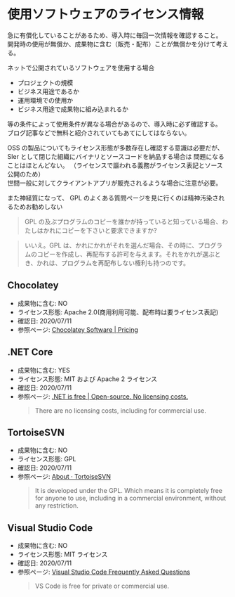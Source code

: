# 使用ソフトウェアのライセンス情報

急に有償化していることがあるため、導入時に毎回一次情報を確認すること。  
開発時の使用が無償か、成果物に含む（販売・配布）ことが無償かを分けて考える。

ネットで公開されているソフトウェアを使用する場合

- プロジェクトの規模
- ビジネス用途であるか
- 運用環境での使用か
- ビジネス用途で成果物に組み込まれるか

等の条件によって使用条件が異なる場合があるので、導入時に必ず確認する。  
ブログ記事などで無料と紹介されていてもあてにしてはならない。

OSS の製品についてもライセンス形態が多数存在し確認する意識は必要だが、
SIer として閉じた組織にバイナリとソースコードを納品する場合は
問題になることはほとんどない。
（ライセンスで謳われる義務がライセンス表記とソース公開のため）  
世間一般に対してクライアントアプリが販売されるような場合に注意が必要。

また神経質になって、 GPL のよくある質問ページを見に行くのは精神汚染されるためお勧めしない

> GPL の及ぶプログラムのコピーを誰かが持っていると知っている場合、わたしはかれにコピーを下さいと要求できますか?

> いいえ。GPL は、かれにかれがそれを選んだ場合、その時に、プログラムのコピーを作成し、再配布する許可を与えます。それをかれが選ぶとき、かれは、プログラムを再配布しない権利も持つのです。

## Chocolatey

- 成果物に含む: NO
- ライセンス形態: Apache 2.0(商用利用可能、配布時は要ライセンス表記)
- 確認日: 2020/07/11
- 参照ページ: [Chocolatey Software | Pricing](https://chocolatey.org/pricing)

## .NET Core

- 成果物に含む: YES
- ライセンス形態: MIT および Apache 2 ライセンス
- 確認日: 2020/07/11
- 参照ページ: [.NET is free | Open-source. No licensing costs.](https://dotnet.microsoft.com/platform/free)
  > There are no licensing costs, including for commercial use.

## TortoiseSVN

- 成果物に含む: NO
- ライセンス形態: GPL
- 確認日: 2020/07/11
- 参照ページ: [About · TortoiseSVN](https://tortoisesvn.net/about.html)
  > It is developed under the GPL. Which means it is completely free for anyone to use, including in a commercial environment, without any restriction.

## Visual Studio Code

- 成果物に含む: NO
- ライセンス形態: MIT ライセンス
- 確認日: 2020/07/11
- 参照ページ: [Visual Studio Code Frequently Asked Questions](https://code.visualstudio.com/docs/supporting/faq#_is-vs-code-free)
  > VS Code is free for private or commercial use.
